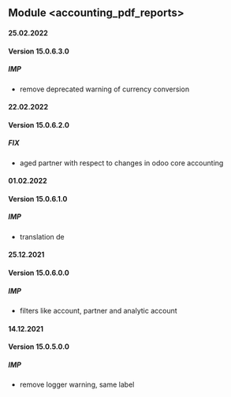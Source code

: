 ## Module <accounting_pdf_reports>

#### 25.02.2022
#### Version 15.0.6.3.0
##### IMP
- remove deprecated warning of currency conversion

#### 22.02.2022
#### Version 15.0.6.2.0
##### FIX
- aged partner with respect to changes in odoo core accounting

#### 01.02.2022
#### Version 15.0.6.1.0
##### IMP
- translation de

#### 25.12.2021
#### Version 15.0.6.0.0
##### IMP
- filters like account, partner and analytic account

#### 14.12.2021
#### Version 15.0.5.0.0
##### IMP
- remove logger warning, same label
